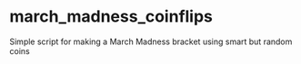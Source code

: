 # march_madness_coinflips
Simple script for making a March Madness bracket using smart but random coins
